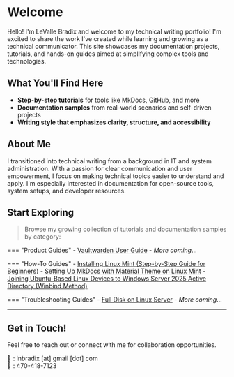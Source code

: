 # Welcome

Hello! I'm LeValle Bradix and welcome to my technical writing portfolio! I'm excited to share the work I've created while learning and growing as a technical communicator. This site showcases my documentation projects, tutorials, and hands-on guides aimed at simplifying complex tools and technologies.

## What You'll Find Here

- **Step-by-step tutorials** for tools like MkDocs, GitHub, and more
- **Documentation samples** from real-world scenarios and self-driven projects
- **Writing style that emphasizes clarity, structure, and accessibility**

## About Me

I transitioned into technical writing from a background in IT and system administration. With a passion for clear communication and user empowerment, I focus on making technical topics easier to understand and apply. I'm especially interested in documentation for open-source tools, system setups, and developer resources.

## Start Exploring

> Browse my growing collection of tutorials and documentation samples by category:

=== "Product Guides"
    - [Vaultwarden User Guide](vaultwarden/index.md)
    - _More coming_...

=== "How-To Guides"
    - [Installing Linux Mint (Step-by-Step Guide for Beginners)](install-mint.md)
    - [Setting Up MkDocs with Material Theme on Linux Mint](setup-mkdocs-on-mint.md)
    - [Joining Ubuntu-Based Linux Devices to Windows Server 2025 Active Directory (Winbind Method)](join-linux-to-windows-2025-ad.md)

=== "Troubleshooting Guides"
    - [Full Disk on Linux Server](troubleshooting-full-disk.md)
    - _More coming_...

---

## Get in Touch!

Feel free to reach out or connect with me for collaboration opportunities.

📨 : lnbradix [at] gmail [dot] com  
📱 : 470-418-7123

